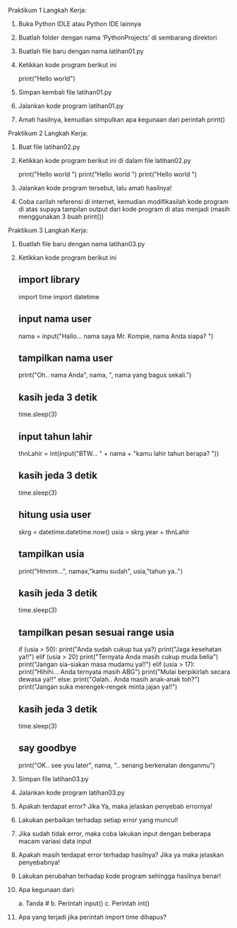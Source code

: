 Praktikum 1
Langkah Kerja:
  1.	Buka Python IDLE atau Python IDE lainnya
  2.	Buatlah folder dengan nama ‘PythonProjects’ di sembarang direktori
  3.	Buatlah file baru dengan nama latihan01.py 
  4.	Ketikkan kode program berikut ini

        print("Hello world")

  5.	Simpan kembali file latihan01.py 
  6.	Jalankan kode program latihan01.py
  7.	Amati hasilnya, kemudian simpulkan apa kegunaan dari perintah print()
  

Praktikum 2
Langkah Kerja:
  1.	Buat file latihan02.py
  2.	Ketikkan kode program berikut ini di dalam file latihan02.py
  
        print("Hello world ")
        print("Hello world ")
        print("Hello world ")

  3.	Jalankan kode program tersebut, lalu amati hasilnya!
  4.	Coba carilah referensi di internet, kemudian modifikasilah kode program di atas supaya tampilan output dari kode program di atas menjadi (masih menggunakan 3 buah print())


Praktikum 3
Langkah Kerja:
  1.	Buatlah file baru dengan nama latihan03.py
  2.	Ketikkan kode program berikut ini

        ## import library
        import time
        import datetime

        ## input nama user
        nama = input("Hallo... nama saya Mr. Kompie, nama Anda siapa? ")

        ## tampilkan nama user
        print("Oh.. nama Anda", nama, ", nama yang bagus sekali.")


        ## kasih jeda 3 detik
        time.sleep(3)

        ## input tahun lahir
        thnLahir = int(input("BTW... " + nama + "kamu lahir tahun berapa? "))

        ## kasih jeda 3 detik
        time.sleep(3)

        ## hitung usia user 
        skrg = datetime.datetime.now()
        usia = skrg.year + thnLahir
        
        ## tampilkan usia
        print("Hmmm...", namax,"kamu sudah", usia,"tahun ya..")
        
        ## kasih jeda 3 detik
        time.sleep(3)
        
        ## tampilkan pesan sesuai range usia
        if (usia > 50):
            print("Anda sudah cukup tua ya?)
            print("Jaga kesehatan ya!!")
        elif (usia > 20)
            print("Ternyata Anda masih cukup muda belia")
            print("Jangan sia-siakan masa mudamu ya!!")
        elif (usia > 17):
            print("Hihihi... Anda ternyata masih ABG")
            print("Mulai berpikirlah secara dewasa ya!!"
        else:
            print("Oalah.. Anda masih anak-anak toh?")
            print("Jangan suka merengek-rengek minta jajan ya!!")
        
        ## kasih jeda 3 detik
        time.sleep(3)
        
        ## say goodbye
        print("OK.. see you later", nama, ".. senang berkenalan denganmu")
        
        
  3.	Simpan file latihan03.py
  4.	Jalankan kode program latihan03.py
  5.	Apakah terdapat error? Jika Ya, maka jelaskan penyebab errornya!
  6.	Lakukan perbaikan terhadap setiap error yang muncul!
  7.	Jika sudah tidak error, maka coba lakukan input dengan beberapa macam variasi data input
  8.	Apakah masih terdapat error terhadap hasilnya? Jika ya maka jelaskan penyebabnya!
  9.	Lakukan perubahan terhadap kode program sehingga hasilnya benar!
  10.	Apa kegunaan dari:

        a.	Tanda # 
        b.	Perintah input()
        c.	Perintah int()

  11.	Apa yang terjadi jika perintah import time dihapus?
